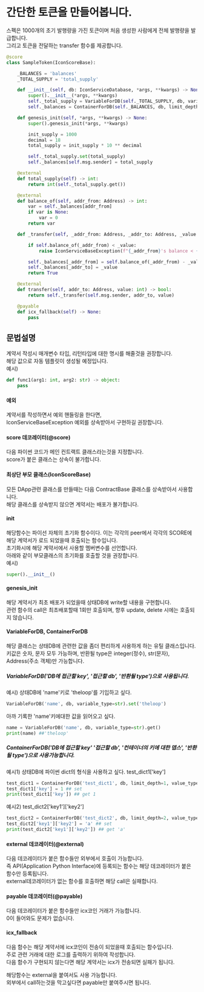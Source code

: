 간단한 토큰을 만들어봅니다.
==================================

스펙은 1000개의 초기 발행량을 가진 토큰이며 처음 생성한 사람에게 전체 발행량을 발급합니다.<br/>
그리고 토큰을 전달하는 transfer 함수를 제공합니다.<br/>

```python
@score
class SampleToken(IconScoreBase):

    _BALANCES = 'balances'
    _TOTAL_SUPPLY = 'total_supply'

    def __init__(self, db: IconServiceDatabase, *args, **kwargs) -> None:
        super().__init__(*args, **kwargs)
        self._total_supply = VariableForDB(self._TOTAL_SUPPLY, db, variable_type=int)
        self._balances = ContainerForDB(self._BALANCES, db, limit_depth=1, value_type=int)

    def genesis_init(self, *args, **kwargs) -> None:
        super().genesis_init(*args, **kwargs)

        init_supply = 1000
        decimal = 18
        total_supply = init_supply * 10 ** decimal

        self._total_supply.set(total_supply)
        self._balances[self.msg.sender] = total_supply

    @external
    def total_supply(self) -> int:
        return int(self._total_supply.get())

    @external
    def balance_of(self, addr_from: Address) -> int:
        var = self._balances[addr_from]
        if var is None:
            var = 0
        return var

    def _transfer(self, _addr_from: Address, _addr_to: Address, _value: int) -> bool:

        if self.balance_of(_addr_from) < _value:
            raise IconServiceBaseException(f"{_addr_from}'s balance < {_value}")

        self._balances[_addr_from] = self.balance_of(_addr_from) - _value
        self._balances[_addr_to] = _value
        return True

    @external
    def transfer(self, addr_to: Address, value: int) -> bool:
        return self._transfer(self.msg.sender, addr_to, value)

    @payable
    def icx_fallback(self) -> None:
        pass
```

문법설명
--------------
계약서 작성시 매개변수 타입, 리턴타입에 대한 명시를 해줄것을 권장합니다.<br/>
해당 값으로 자동 템플릿이 생성될 예정입니다.<br/>
예시)
```python
def func1(arg1: int, arg2: str) -> object:
    pass

```

#### 예외
계약서를 작성하면서 예외 핸들링을 한다면,<br/>
IconServiceBaseException 예외를 상속받아서 구현하길 권장합니다.<br/>

#### score 데코레이터(@score)
다음 파이썬 코드가 메인 컨트랙트 클래스라는것을 지정합니다.<br/>
score가 붙은 클래스는 상속이 불가합니다.<br/>

#### 최상단 부모 클래스(IconScoreBase)
모든 DApp관련 클래스를 만들때는 다음 ContractBase 클래스를 상속받아서 사용합니다.<br/>
해당 클래스를 상속받지 않으면 계약서는 배포가 불가합니다.<br/>

#### __init__
해당함수는 파이선 자체의 초기화 함수이다. 이는 각각의 peer에서 각각의 SCORE에 해당 계약서가 로드 되었을때 호출되는 함수입니다.<br/>
초기화시에 해당 계약서에서 사용할 멤버변수를 선언합니다.<br/>
아래와 같이 부모클래스의 초기화를 호출할 것을 권장합니다.<br/>
예시)
``` python
super().__init__()
```

#### genesis_init
해당 계약서가 최초 배포가 되었을때 상태DB에 write할 내용을 구현합니다.<br/>
관련 함수의 call은 최초배포할때 1회만 호출되며, 향후 update, delete 시에는 호출되지 않습니다.<br/>

#### VariableForDB, ContainerForDB
해당 클래스는 상태DB에 관련한 값을 좀더 편리하게 사용하게 하는 유틸 클래스입니다.<br/>
키값은 숫자, 문자 모두 가능하며, 반환될 type은 integer(정수), str(문자), Address(주소 객체)만 가능합니다. <br/>

##### VariableForDB('DB에 접근할 key', '접근할 db', '반환될 type')으로 사용됩니다.<br/>
예시) 상태DB에 'name'키로 'theloop'를 기입하고 싶다.<br/>
```python
VariableForDB('name', db, variable_type=str).set('theloop')
```
아까 기록한 'name'키에대한 값을 읽어오고 싶다.<br/>
```python
name = VariableForDB('name', db, variable_type=str).get()
print(name) ##'theloop'
```

##### ContainerForDB('DB에 접근할 key' '접근할 db', '컨테이너의 키에 대한 뎁스', '반환될 type')으로 사용가능합니다.<br/>
예시1) 상태DB에 파이썬 dict의 형식을 사용하고 싶다. test_dict1['key'] <br/>
```python
test_dict1 = ContainerForDB('test_dict1', db, limit_depth=1, value_type=int)
test_dict1['key'] = 1 ## set
print(test_dict1['key']) ## get 1
```

예시2) test_dict2['key1']['key2']<br/>
```python
test_dict2 = ContainerForDB('test_dict2', db, limit_depth=2, value_type=str)
test_dict2['key1']['key2'] = 'a' ## set
print(test_dict2['key1']['key2']) ## get 'a'
```

#### external 데코레이터(@external)
다음 데코레이터가 붙은 함수들만 외부에서 호출이 가능합니다.<br/>
즉 API(Application Python Interface)에 등록되는 함수는 해당 데코레이터가 붙은 함수만 등록됩니다.<br/>
external데코레이터가 없는 함수를 호출하면 해당 call은 실패합니다.<br/>

#### payable 데코레이터(@payable)
다음 데코레이터가 붙은 함수들만 icx코인 거래가 가능합니다.<br/>
0이 들어와도 문제가 없습니다. <br/>

#### icx_fallback
다음 함수는 해당 계약서에 icx코인이 전송이 되었을때 호출되는 함수입니다.<br/>
주로 관련 거래에 대한 로그를 출력하기 위하여 작성합니다.<br/>
다음 함수가 구현되지 않는다면 해당 계약서는 icx가 전송되면 실패가 됩니다.

해당함수는 external을 붙여서도 사용 가능합니다.<br/>
외부에서 call하는것을 막고싶다면 payable만 붙여주시면 됩니다.<br/>
